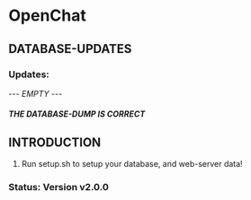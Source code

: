# OpenChat

## DATABASE-UPDATES

### Updates:
--- *EMPTY* --- 

##### THE DATABASE-DUMP IS CORRECT

## INTRODUCTION
1. Run setup.sh to setup your database, and web-server data!

### Status: Version v2.0.0
